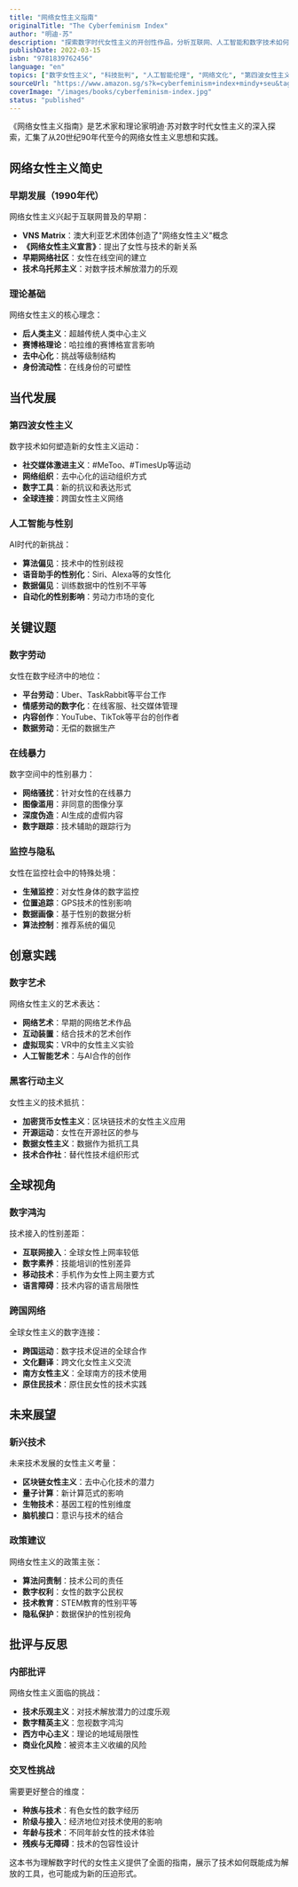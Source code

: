 ```yaml
---
title: "网络女性主义指南"
originalTitle: "The Cyberfeminism Index"
author: "明迪·苏"
description: "探索数字时代女性主义的开创性作品，分析互联网、人工智能和数字技术如何重塑性别关系和女性主义实践。"
publishDate: 2022-03-15
isbn: "9781839762456"
language: "en"
topics: ["数字女性主义", "科技批判", "人工智能伦理", "网络文化", "第四波女性主义"]
sourceUrl: "https://www.amazon.sg/s?k=cyberfeminism+index+mindy+seu&tag=inkrupt-22"
coverImage: "/images/books/cyberfeminism-index.jpg"
status: "published"
---
```


《网络女性主义指南》是艺术家和理论家明迪·苏对数字时代女性主义的深入探索，汇集了从20世纪90年代至今的网络女性主义思想和实践。

## 网络女性主义简史

### 早期发展（1990年代）
网络女性主义兴起于互联网普及的早期：

- **VNS Matrix**：澳大利亚艺术团体创造了"网络女性主义"概念
- **《网络女性主义宣言》**：提出了女性与技术的新关系
- **早期网络社区**：女性在线空间的建立
- **技术乌托邦主义**：对数字技术解放潜力的乐观

### 理论基础
网络女性主义的核心理念：

- **后人类主义**：超越传统人类中心主义
- **赛博格理论**：哈拉维的赛博格宣言影响
- **去中心化**：挑战等级制结构
- **身份流动性**：在线身份的可塑性

## 当代发展

### 第四波女性主义
数字技术如何塑造新的女性主义运动：

- **社交媒体激进主义**：#MeToo、#TimesUp等运动
- **网络组织**：去中心化的运动组织方式
- **数字工具**：新的抗议和表达形式
- **全球连接**：跨国女性主义网络

### 人工智能与性别
AI时代的新挑战：

- **算法偏见**：技术中的性别歧视
- **语音助手的性别化**：Siri、Alexa等的女性化
- **数据偏见**：训练数据中的性别不平等
- **自动化的性别影响**：劳动力市场的变化

## 关键议题

### 数字劳动
女性在数字经济中的地位：

- **平台劳动**：Uber、TaskRabbit等平台工作
- **情感劳动的数字化**：在线客服、社交媒体管理
- **内容创作**：YouTube、TikTok等平台的创作者
- **数据劳动**：无偿的数据生产

### 在线暴力
数字空间中的性别暴力：

- **网络骚扰**：针对女性的在线暴力
- **图像滥用**：非同意的图像分享
- **深度伪造**：AI生成的虚假内容
- **数字跟踪**：技术辅助的跟踪行为

### 监控与隐私
女性在监控社会中的特殊处境：

- **生殖监控**：对女性身体的数字监控
- **位置追踪**：GPS技术的性别影响
- **数据画像**：基于性别的数据分析
- **算法控制**：推荐系统的偏见

## 创意实践

### 数字艺术
网络女性主义的艺术表达：

- **网络艺术**：早期的网络艺术作品
- **互动装置**：结合技术的艺术创作
- **虚拟现实**：VR中的女性主义实验
- **人工智能艺术**：与AI合作的创作

### 黑客行动主义
女性主义的技术抵抗：

- **加密货币女性主义**：区块链技术的女性主义应用
- **开源运动**：女性在开源社区的参与
- **数据女性主义**：数据作为抵抗工具
- **技术合作社**：替代性技术组织形式

## 全球视角

### 数字鸿沟
技术接入的性别差距：

- **互联网接入**：全球女性上网率较低
- **数字素养**：技能培训的性别差异
- **移动技术**：手机作为女性上网主要方式
- **语言障碍**：技术内容的语言局限性

### 跨国网络
全球女性主义的数字连接：

- **跨国运动**：数字技术促进的全球合作
- **文化翻译**：跨文化女性主义交流
- **南方女性主义**：全球南方的技术使用
- **原住民技术**：原住民女性的技术实践

## 未来展望

### 新兴技术
未来技术发展的女性主义考量：

- **区块链女性主义**：去中心化技术的潜力
- **量子计算**：新计算范式的影响
- **生物技术**：基因工程的性别维度
- **脑机接口**：意识与技术的结合

### 政策建议
网络女性主义的政策主张：

- **算法问责制**：技术公司的责任
- **数字权利**：女性的数字公民权
- **技术教育**：STEM教育的性别平等
- **隐私保护**：数据保护的性别视角

## 批评与反思

### 内部批评
网络女性主义面临的挑战：

- **技术乐观主义**：对技术解放潜力的过度乐观
- **数字精英主义**：忽视数字鸿沟
- **西方中心主义**：理论的地域局限性
- **商业化风险**：被资本主义收编的风险

### 交叉性挑战
需要更好整合的维度：

- **种族与技术**：有色女性的数字经历
- **阶级与接入**：经济地位对技术使用的影响
- **年龄与技术**：不同年龄女性的技术体验
- **残疾与无障碍**：技术的包容性设计

这本书为理解数字时代的女性主义提供了全面的指南，展示了技术如何既能成为解放的工具，也可能成为新的压迫形式。